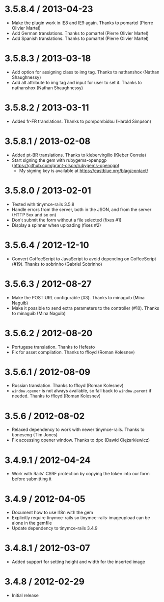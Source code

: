 # 3.5.8.4 / 2013-04-23

* Make the plugin work in IE8 and IE9 again. Thanks to pomartel (Pierre Olivier Martel)
* Add German translations. Thanks to pomartel (Pierre Olivier Martel)
* Add Spanish translations. Thanks to pomartel (Pierre Olivier Martel)

# 3.5.8.3 / 2013-03-18

* Add option for assigning class to img tag. Thanks to nathanshox (Nathan Shaughnessy)
* Add alt attribute to img tag and input for user to set it. Thanks to nathanshox (Nathan Shaughnessy)

# 3.5.8.2 / 2013-03-11

* Added fr-FR translations. Thanks to pompombidou (Harold Simpson)

# 3.5.8.1 / 2013-02-08

* Added pt-BR translations. Thanks to klebervirgilio (Kleber Correia)
* Start signing the gem with rubygems-openpgp (https://github.com/grant-olson/rubygems-openpgp)
  * My signing key is available at https://eastblue.org/blag/contact/

# 3.5.8.0 / 2013-02-01

* Tested with tinymce-rails 3.5.8
* Handle errors from the server, both in the JSON, and from the server (HTTP 5xx and so on)
* Don't submit the form without a file selected (fixes #1)
* Display a spinner when uploading (fixes #2)

# 3.5.6.4 / 2012-12-10

* Convert CoffeeScript to JavaScript to avoid depending on CoffeeScript (#19). Thanks to sobrinho (Gabriel Sobrinho)

# 3.5.6.3 / 2012-08-27

* Make the POST URL configurable (#3). Thanks to minaguib (Mina Naguib)
* Make it possible to send extra parameters to the controller (#10). Thanks to minaguib (Mina Naguib)

# 3.5.6.2 / 2012-08-20

* Portugese translation. Thanks to Hefesto
* Fix for asset compilation. Thanks to ffloyd (Roman Kolesnev)

# 3.5.6.1 / 2012-08-09

* Russian translation. Thanks to ffloyd (Roman Kolesnev)
* `window.opener` is not always available, so fall back to `window.parent` if needed. Thanks to ffloyd (Roman Kolesnev)

# 3.5.6 / 2012-08-02

* Relaxed dependency to work with newer tinymce-rails. Thanks to tjoneseng (Tim Jones)
* Fix accessing opener window. Thanks to dpc (Dawid Ciężarkiewicz)

# 3.4.9.1 / 2012-04-24

* Work with Rails' CSRF protection by copying the token into our form before submitting it

# 3.4.9 / 2012-04-05

* Document how to use I18n with the gem
* Explicitly require tinymce-rails so tinymce-rails-imageupload can be alone in the gemfile
* Update dependency to tinymce-rails 3.4.9

# 3.4.8.1 / 2012-03-07

* Added support for setting height and width for the inserted image

# 3.4.8 / 2012-02-29

* Initial release
